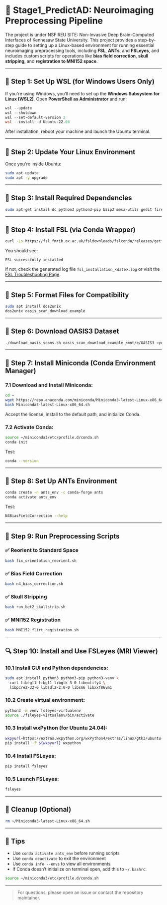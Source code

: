 # 🧠 Stage1\_PredictAD: Neuroimaging Preprocessing Pipeline

The project is under NSF REU SITE: Non-Invasive Deep Brain-Computed Interfaces of Kennesaw State University. This project provides a step-by-step guide to setting up a Linux-based environment for running essential neuroimaging preprocessing tools, including **FSL**, **ANTs**, and **FSLeyes**, and includes custom scripts for operations like **bias field correction**, **skull stripping**, and **registration to MNI152 space**.

---

## 🚠 Step 1: Set Up WSL (for Windows Users Only)

If you're using Windows, you’ll need to set up the **Windows Subsystem for Linux (WSL2)**. Open **PowerShell as Administrator** and run:

```powershell
wsl --update
wsl --shutdown
wsl --set-default-version 2
wsl --install -d Ubuntu-22.04
```

After installation, reboot your machine and launch the Ubuntu terminal.

---

## 🔧 Step 2: Update Your Linux Environment

Once you're inside Ubuntu:

```bash
sudo apt update
sudo apt -y upgrade
```

---

## 🧰 Step 3: Install Required Dependencies

```bash
sudo apt-get install dc python3 python3-pip bzip2 mesa-utils gedit firefox libgomp1
```

---

## 🧠 Step 4: Install FSL (via Conda Wrapper)

```bash
curl -Ls https://fsl.fmrib.ox.ac.uk/fsldownloads/fslconda/releases/getfsl.sh | sh -s
```

You should see:

```
FSL successfully installed
```

If not, check the generated log file `fsl_installation_<date>.log` or visit the [FSL Troubleshooting Page](https://fsl.fmrib.ox.ac.uk/fsl/fslwiki/FslInstallation).

---

## 📄 Step 5: Format Files for Compatibility

```bash
sudo apt install dos2unix
dos2unix oasis_scan_download_example
```

---

## 📁 Step 6: Download OASIS3 Dataset

```bash
./download_oasis_scans.sh oasis_scan_download_example /mnt/e/OASIS3 <your_nitrc_ir_username> T1w
```

---

## 🐍 Step 7: Install Miniconda (Conda Environment Manager)

### 7.1 Download and Install Miniconda:

```bash
cd ~
wget https://repo.anaconda.com/miniconda/Miniconda3-latest-Linux-x86_64.sh
bash Miniconda3-latest-Linux-x86_64.sh
```

Accept the license, install to the default path, and initialize Conda.

### 7.2 Activate Conda:

```bash
source ~/miniconda3/etc/profile.d/conda.sh
conda init
```

Test:

```bash
conda --version
```

---

## 🔬 Step 8: Set Up ANTs Environment

```bash
conda create -n ants_env -c conda-forge ants
conda activate ants_env
```

Test:

```bash
N4BiasFieldCorrection --help
```

---

## 💪 Step 9: Run Preprocessing Scripts

### ✅ Reorient to Standard Space

```bash
bash fix_orientation_reorient.sh
```

### ✅ Bias Field Correction

```bash
bash n4_bias_correction.sh
```

### ✅ Skull Stripping

```bash
bash run_bet2_skullstrip.sh
```

### ✅ MNI152 Registration

```bash
bash MNI152_flirt_registration.sh
```

---

## 🔍 Step 10: Install and Use FSLeyes (MRI Viewer)

### 10.1 Install GUI and Python dependencies:

```bash
sudo apt install python3 python3-pip python3-venv \
  curl libegl1 libgl1 libgtk-3-0 libnotify4 \
  libpcre2-32-0 libsdl2-2.0-0 libsm6 libxxf86vm1
```

### 10.2 Create virtual environment:

```bash
python3 -m venv fsleyes-virtualenv
source ./fsleyes-virtualenv/bin/activate
```

### 10.3 Install wxPython (for Ubuntu 24.04):

```bash
wxpyurl=https://extras.wxpython.org/wxPython4/extras/linux/gtk3/ubuntu-24.04
pip install -f ${wxpyurl} wxpython
```

### 10.4 Install FSLeyes:

```bash
pip install fsleyes
```

### 10.5 Launch FSLeyes:

```bash
fsleyes
```

---

## 🧼 Cleanup (Optional)

```bash
rm ~/Miniconda3-latest-Linux-x86_64.sh
```

---

## 🧠 Tips

- Use `conda activate ants_env` before running scripts
- Use `conda deactivate` to exit the environment
- Use `conda info --envs` to view all environments
- If Conda doesn’t initialize on terminal open, add this to `~/.bashrc`:

```bash
source ~/miniconda3/etc/profile.d/conda.sh
```

---

> For questions, please open an issue or contact the repository maintainer.


